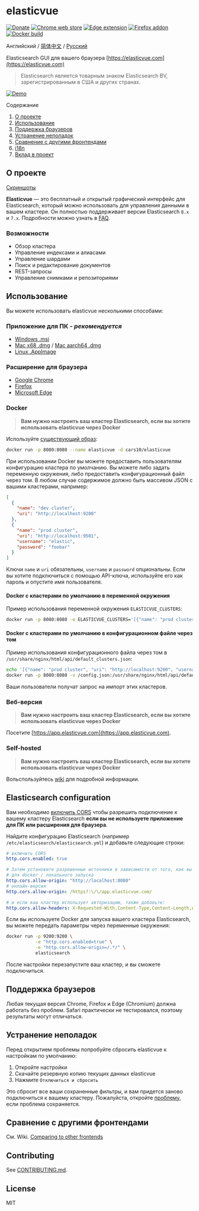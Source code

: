 # elasticvue

[![Donate](https://img.shields.io/badge/Donate-PayPal-green.svg)](https://www.paypal.com/donate?hosted_button_id=65GDZCZTUBVRL)
[![Chrome web store](https://img.shields.io/chrome-web-store/v/hkedbapjpblbodpgbajblpnlpenaebaa?label=chrome%20extension)](https://chrome.google.com/webstore/detail/elasticvue/hkedbapjpblbodpgbajblpnlpenaebaa)
[![Edge extension](https://img.shields.io/badge/dynamic/json?label=microsoft%20edge%20add-on&query=%24.version&url=https%3A%2F%2Fmicrosoftedge.microsoft.com%2Faddons%2Fgetproductdetailsbycrxid%2Fgeifniocjfnfilcbeloeidajlfmhdlgo)](https://microsoftedge.microsoft.com/addons/detail/geifniocjfnfilcbeloeidajlfmhdlgo)
[![Firefox addon](https://img.shields.io/amo/v/elasticvue?label=firefox%20add-on)](https://addons.mozilla.org/en-US/firefox/addon/elasticvue/)
[![Docker build](https://img.shields.io/docker/image-size/cars10/elasticvue)](https://hub.docker.com/r/cars10/elasticvue)

Английский / [简体中文](./docs/README_CN.md) / [Русский](./README_RU.md)

Elasticsearch GUI для вашего браузера [https://elasticvue.com](https://elasticvue.com)

> Elasticsearch является товарным знаком Elasticsearch BV, зарегистрированным в США и других странах.

[![Demo](http://static.cars10k.de/demo.gif)](http://static.cars10k.de/demo.gif)

Содержание

1. [О проекте](#о-проекте)
2. [Использование](#использование)
3. [Поддержка браузеров](#поддержка-браузеров)
4. [Устранение неполадок](#устранение-неполадок)
5. [Сравнение с другими фронтендами](#сравнение-с-другими-фронтендами)
7. [i18n](#i18n)
8. [Вклад в проект](#вклад-в-проект)

## О проекте

[Скриншоты](https://elasticvue.com/features)

**Elasticvue** — это бесплатный и открытый графический интерфейс для Elasticsearch, который можно использовать для управления данными в вашем кластере. Он полностью поддерживает версии Elasticsearch `8.x` и `7.x`. Подробности можно узнать в [FAQ](https://github.com/cars10/elasticvue/wiki/FAQ).

### Возможности

* Обзор кластера
* Управление индексами и алиасами
* Управление шардами
* Поиск и редактирование документов
* REST-запросы
* Управление снимками и репозиториями

## Использование

Вы можете использовать elasticvue несколькими способами:

### Приложение для ПК - *рекомендуется*

* [Windows .msi](https://update.elasticvue.com/download/windows/x86_64)
* [Mac x68 .dmg](https://update.elasticvue.com/download/darwin/x86_64) / [Mac aarch64 .dmg](https://update.elasticvue.com/download/darwin/aarch64)
* [Linux .AppImage](https://update.elasticvue.com/download/linux/x86_64)

### Расширение для браузера

* [Google Chrome](https://chrome.google.com/webstore/detail/elasticvue/hkedbapjpblbodpgbajblpnlpenaebaa)
* [Firefox](https://addons.mozilla.org/en-US/firefox/addon/elasticvue/)
* [Microsoft Edge](https://microsoftedge.microsoft.com/addons/detail/geifniocjfnfilcbeloeidajlfmhdlgo)

### Docker

> **Вам нужно настроить ваш кластер Elasticsearch, если вы хотите использовать elasticvue через Docker**

Используйте [существующий образ](https://hub.docker.com/r/cars10/elasticvue):

```bash
docker run -p 8080:8080 --name elasticvue -d cars10/elasticvue
```

При использовании Docker вы можете предоставить пользователям конфигурацию кластера по умолчанию. 
Вы можете либо задать переменную окружения, либо предоставить конфигурационный файл через том. 
В любом случае содержимое должно быть массивом JSON с вашими кластерами, например:

```json
[
  {
    "name": "dev cluster",
    "uri": "http://localhost:9200"
  },
  {
    "name": "prod cluster",
    "uri": "http://localhost:9501",
    "username": "elastic",
    "password": "foobar"
  }
]
```

Ключи `name` и `uri` обязательны, `username` и `password` опциональны. 
Если вы хотите подключиться с помощью API-ключа, используйте его как пароль и опустите имя пользователя.

#### Docker с кластерами по умолчанию в переменной окружения

Пример использования переменной окружения `ELASTICVUE_CLUSTERS`:

```bash
docker run -p 8080:8080 -e ELASTICVUE_CLUSTERS='[{"name": "prod cluster", "uri": "http://localhost:9200", "username": "elastic", "password": "elastic"}]' cars10/elasticvue
```

#### Docker с кластерами по умолчанию в конфигурационном файле через том

Пример использования конфигурационного файла через том в `/usr/share/nginx/html/api/default_clusters.json`:

```bash
echo '[{"name": "prod cluster", "uri": "http://localhost:9200", "username": "elastic", "password": "elastic"}]' > /config.json
docker run -p 8080:8080 -v /config.json:/usr/share/nginx/html/api/default_clusters.json cars10/elasticvue
```

Ваши пользователи получат запрос на импорт этих кластеров.

### Веб-версия

> **Вам нужно настроить ваш кластер Elasticsearch, если вы хотите использовать elasticvue через Docker**

Посетите [https://app.elasticvue.com](https://app.elasticvue.com).

### Self-hosted

> **Вам нужно настроить ваш кластер Elasticsearch, если вы хотите использовать elasticvue через Docker**

Вольспользуйтесь [wiki](https://github.com/cars10/elasticvue/wiki/Building-Elasticvue) для подробной информации.

## Elasticsearch configuration

Вам необходимо [включить CORS](https://www.elastic.co/guide/en/elasticsearch/reference/current/modules-network.html) чтобы разрешить подключение к вашему кластеру Elasticsearch
**если вы не используете приложение для ПК или расширения для браузера**.

Найдите конфигурацию Elasticsearch (например `/etc/elasticsearch/elasticsearch.yml`) и добавьте следующие строки:

```yaml
# включить CORS
http.cors.enabled: true

# Затем установите разрешенные источники в зависимости от того, как вы запускаете elasticvue. Выберите только один:
# для docker / локального запуска
http.cors.allow-origin: "http://localhost:8080"
# онлайн-версия
http.cors.allow-origin: /https?:\/\/app.elasticvue.com/

# и если ваш кластер использует авторизацию, также добавьте:
http.cors.allow-headers: X-Requested-With,Content-Type,Content-Length,Authorization
```

Если вы используете Docker для запуска вашего кластера Elasticsearch, вы можете передать параметры через переменные окружения:

```bash
docker run -p 9200:9200 \
           -e "http.cors.enabled=true" \
           -e "http.cors.allow-origin=/.*/" \
           elasticsearch
```

После настройки перезапустите ваш кластер, и вы сможете подключиться.

## Поддержка браузеров

Любая текущая версия Chrome, Firefox и Edge (Chromium) должна работать без проблем. 
Safari практически не тестировался, поэтому результаты могут отличаться.

## Устранение неполадок

Перед открытием проблемы попробуйте сбросить elasticvue к настройкам по умолчанию:

1. Откройте настройки
2. Скачайте резервную копию текущих данных elasticvue
3. Нажмите `Отключиться и сбросить`

Это сбросит все ваши сохраненные фильтры, и вам придется заново подключиться к вашему кластеру. 
Пожалуйста, откройте [проблему](https://github.com/cars10/elasticvue/issues/new/choose), если проблема сохраняется.

## Сравнение с другими фронтендами

См. Wiki. [Comparing to other frontends](https://github.com/cars10/elasticvue/wiki/Comparing-to-other-frontends)

## Contributing

See [CONTRIBUTING.md](CONTRIBUTING.md).

## License

MIT